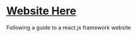 # [Website Here](https://jakobau.github.io/react-personal-website/?target=_blank)
Following a guide to a react.js framework website
